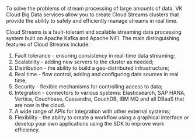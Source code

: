 To solve the problems of stream processing of large amounts of data, VK Cloud Big Data services allow you to create Cloud Streams clusters that provide the ability to safely and efficiently manage streams in real time.

Cloud Streams is a fault-tolerant and scalable streaming data processing system built on Apache Kafka and Apache NiFi. The main distinguishing features of Cloud Streams include:

1. Fault tolerance - ensuring consistency in real-time data streaming;
1. Scalability - adding new servers to the cluster as needed;
1. Distribution - the ability to build a geo-distributed infrastructure;
1. Real time - flow control, adding and configuring data sources in real time;
1. Security - flexible mechanisms for controlling access to data;
1. Integration - connectors to various systems: Elasticsearch, SAP HANA, Vertica, Couchbase, Cassandra, CouchDB, IBM MQ and all DBaaS that are now in the cloud.
1. A wide range of APIs for integration with other external systems;
1. Flexibility - the ability to create a workflow using a graphical interface or develop your own applications using the SDK to improve work efficiency.
